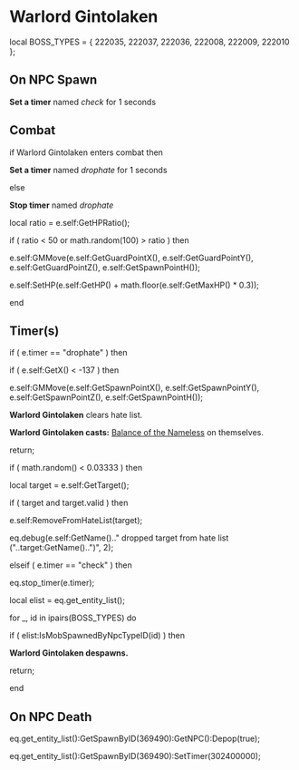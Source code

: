 # Warlord Gintolaken
local BOSS_TYPES = { 222035, 222037, 222036, 222008, 222009, 222010 }; 



## On NPC Spawn

**Set a timer** named *check* for 1 seconds


## Combat

if  Warlord Gintolaken enters combat  then


**Set a timer** named *drophate* for 1 seconds

else


**Stop timer** named *drophate*

















local ratio = e.self:GetHPRatio();


if ( ratio < 50 or math.random(100) > ratio ) then



e.self:GMMove(e.self:GetGuardPointX(), e.self:GetGuardPointY(), e.self:GetGuardPointZ(), e.self:GetSpawnPointH());



e.self:SetHP(e.self:GetHP() + math.floor(e.self:GetMaxHP() * 0.3));

end



## Timer(s)

if ( e.timer == "drophate" ) then




if ( e.self:GetX() < -137 ) then



e.self:GMMove(e.self:GetSpawnPointX(), e.self:GetSpawnPointY(), e.self:GetSpawnPointZ(), e.self:GetSpawnPointH());



**Warlord Gintolaken** clears hate list.



**Warlord Gintolaken casts:** [Balance of the Nameless](/spell/3230) on themselves.



return;






if ( math.random() < 0.03333 ) then 



local target = e.self:GetTarget();



if ( target and target.valid ) then




e.self:RemoveFromHateList(target);





eq.debug(e.self:GetName().." dropped target from hate list ("..target:GetName()..")", 2);




elseif ( e.timer == "check" ) then


eq.stop_timer(e.timer);






local elist = eq.get_entity_list();


for _, id in ipairs(BOSS_TYPES) do



if ( elist:IsMobSpawnedByNpcTypeID(id) ) then




**Warlord Gintolaken despawns.**




return;



end



## On NPC Death

eq.get_entity_list():GetSpawnByID(369490):GetNPC():Depop(true);

eq.get_entity_list():GetSpawnByID(369490):SetTimer(302400000);